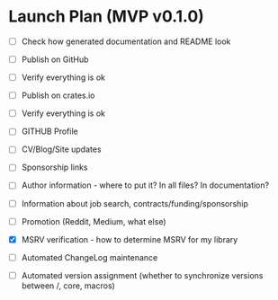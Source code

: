 # Launch Plan (MVP v0.1.0)

- [ ] Check how generated documentation and README look
- [ ] Publish on GitHub
- [ ] Verify everything is ok
- [ ] Publish on crates.io  
- [ ] Verify everything is ok
- [ ] GITHUB Profile
- [ ] CV/Blog/Site updates
- [ ] Sponsorship links
- [ ] Author information - where to put it? In all files? In documentation?
- [ ] Information about job search, contracts/funding/sponsorship
- [ ] Promotion (Reddit, Medium, what else)
- [x] MSRV verification - how to determine MSRV for my library
- [ ] Automated ChangeLog maintenance
- [ ] Automated version assignment (whether to synchronize versions between /, core, macros)


